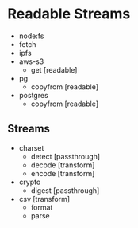 # Readable Streams

- node:fs
- fetch
- ipfs
- aws-s3
  - get [readable]
- pg
  - copyfrom [readable]
- postgres
  - copyfrom [readable]
  

## Streams

- charset
  - detect [passthrough]
  - decode [transform]
  - encode [transform]
- crypto
  - digest [passthrough]
- csv [transform]
  - format
  - parse
